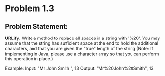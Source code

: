 # Problem 1.3

## Problem Statement:
**URLify:** Write a method to replace all spaces in a string with '%20'. You may assume that the string has sufficient space at the end to hold the additional characters, and that you are given the "true" length of the string (Note: If implementing in Java, please use a character array so that you can perform this operation in place.)

Example:
Input: "Mr  John  Smith    ", 13
Output: "Mr%20John%20Smith", 13